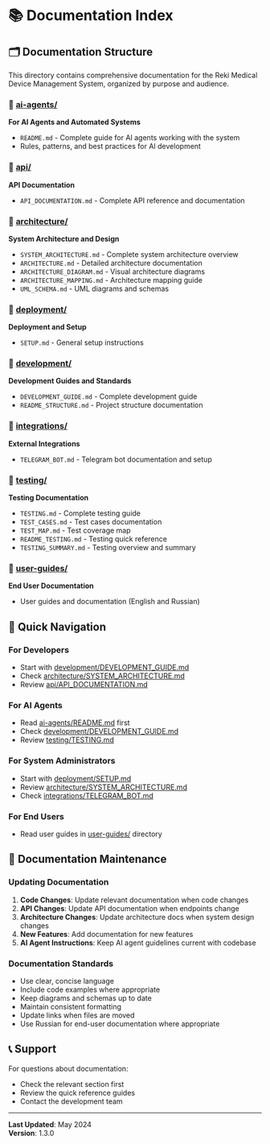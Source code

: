 # 📚 Documentation Index

## 🗂️ Documentation Structure

This directory contains comprehensive documentation for the Reki Medical Device Management System, organized by purpose and audience.

### 📁 [ai-agents/](ai-agents/)

**For AI Agents and Automated Systems**

- `README.md` - Complete guide for AI agents working with the system
- Rules, patterns, and best practices for AI development

### 📁 [api/](api/)

**API Documentation**

- `API_DOCUMENTATION.md` - Complete API reference and documentation

### 📁 [architecture/](architecture/)

**System Architecture and Design**

- `SYSTEM_ARCHITECTURE.md` - Complete system architecture overview
- `ARCHITECTURE.md` - Detailed architecture documentation
- `ARCHITECTURE_DIAGRAM.md` - Visual architecture diagrams
- `ARCHITECTURE_MAPPING.md` - Architecture mapping guide
- `UML_SCHEMA.md` - UML diagrams and schemas

### 📁 [deployment/](deployment/)

**Deployment and Setup**

- `SETUP.md` - General setup instructions

### 📁 [development/](development/)

**Development Guides and Standards**

- `DEVELOPMENT_GUIDE.md` - Complete development guide
- `README_STRUCTURE.md` - Project structure documentation

### 📁 [integrations/](integrations/)

**External Integrations**

- `TELEGRAM_BOT.md` - Telegram bot documentation and setup

### 📁 [testing/](testing/)

**Testing Documentation**

- `TESTING.md` - Complete testing guide
- `TEST_CASES.md` - Test cases documentation
- `TEST_MAP.md` - Test coverage map
- `README_TESTING.md` - Testing quick reference
- `TESTING_SUMMARY.md` - Testing overview and summary

### 📁 [user-guides/](user-guides/)

**End User Documentation**

- User guides and documentation (English and Russian)

## 🎯 Quick Navigation

### For Developers

- Start with [development/DEVELOPMENT_GUIDE.md](development/DEVELOPMENT_GUIDE.md)
- Check [architecture/SYSTEM_ARCHITECTURE.md](architecture/SYSTEM_ARCHITECTURE.md)
- Review [api/API_DOCUMENTATION.md](api/API_DOCUMENTATION.md)

### For AI Agents

- Read [ai-agents/README.md](ai-agents/README.md) first
- Check [development/DEVELOPMENT_GUIDE.md](development/DEVELOPMENT_GUIDE.md)
- Review [testing/TESTING.md](testing/TESTING.md)

### For System Administrators

- Start with [deployment/SETUP.md](deployment/SETUP.md)
- Review [architecture/SYSTEM_ARCHITECTURE.md](architecture/SYSTEM_ARCHITECTURE.md)
- Check [integrations/TELEGRAM_BOT.md](integrations/TELEGRAM_BOT.md)

### For End Users

- Read user guides in [user-guides/](user-guides/) directory

## 🔄 Documentation Maintenance

### Updating Documentation

1. **Code Changes**: Update relevant documentation when code changes
2. **API Changes**: Update API documentation when endpoints change
3. **Architecture Changes**: Update architecture docs when system design changes
4. **New Features**: Add documentation for new features
5. **AI Agent Instructions**: Keep AI agent guidelines current with codebase

### Documentation Standards

- Use clear, concise language
- Include code examples where appropriate
- Keep diagrams and schemas up to date
- Maintain consistent formatting
- Update links when files are moved
- Use Russian for end-user documentation where appropriate

## 📞 Support

For questions about documentation:

- Check the relevant section first
- Review the quick reference guides
- Contact the development team

---

**Last Updated**: May 2024  
**Version**: 1.3.0